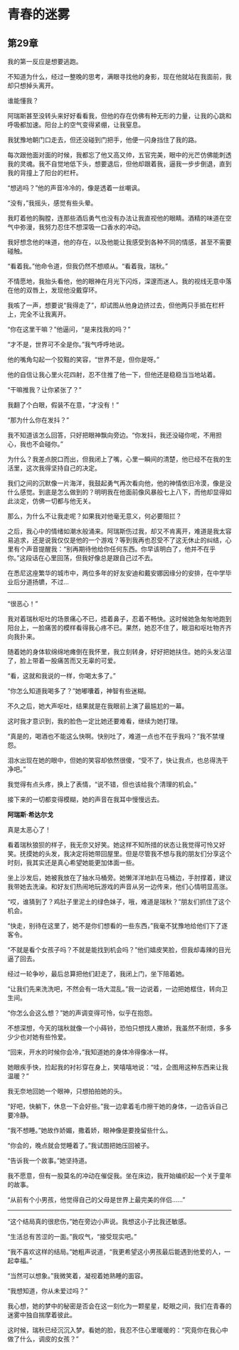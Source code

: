 # 青春的迷雾

## 第29章

我的第一反应是想要逃跑。

不知道为什么，经过一整晚的思考，满眼寻找他的身影，现在他就站在我面前，我却只想掉头离开。

谁能懂我？

阿瑞斯甚至没转头来好好看看我，但他的存在仿佛有种无形的力量，让我的心跳和呼吸都加速。阳台上的空气变得紧绷，让我窒息。

我犹豫地朝门口走去，但还没碰到门把手，他便一闪身挡住了我的路。

每次跟他面对面的时候，我都忘了他又高又帅，五官完美，眼中的光芒仿佛能刺透我的灵魂。我不自觉地低下头，想要退后，但他却跟着我，逼我一步步倒退，直到我的背撞上了阳台的栏杆。

“想逃吗？”他的声音冷冷的，像是透着一丝嘲讽。

“没有，”我摇头，感觉有些头晕。

我盯着他的胸膛，连那些酒后勇气也没有办法让我直视他的眼睛。酒精的味道在空气中弥漫，我努力忍住不想深吸一口香水的冲动。

我好想念他的味道，他的存在，以及他能让我感受到各种不同的情感，甚至不需要碰触。

“看着我。”他命令道，但我仍然不想顺从。“看着我，瑞秋。”

不情愿地，我抬头看他，他的眼神在月光下闪烁，深邃而迷人。我的视线无意中落在他的双唇上，发现他没戴穿环。

我咳了一声，想要说“我得走了”，却试图从他身边挤过去，但他两只手抵在栏杆上，完全不让我离开。

“你在这里干嘛？”他逼问，“是来找我的吗？”

“才不是，世界可不全是你。”我气呼呼地说。

他的嘴角勾起一个狡黠的笑容，“世界不是，但你是呀。”

他的自信让我心里火花四射，忍不住推了他一下，但他还是稳稳当当地站着。

“干嘛推我？让你紧张了？”

我翻了个白眼，假装不在意，“才没有！”

“那为什么你在发抖？”

我不知道该怎么回答，只好把眼神飘向旁边。“你发抖，我还没碰你呢，不用担心，我也不会碰你。”

为什么？我差点脱口而出，但我闭上了嘴，心里一瞬间的清楚，他已经不在我的生活里，这次我得坚持自己的决定。

我们之间的沉默像一片海洋，我鼓起勇气再次看向他，他的神情依旧冷漠，像是没什么感觉。到底是怎么做到的？明明我在他面前像风暴般七上八下，而他却显得如此淡定，仿佛一切都与他无关。

那么，为什么不让我走呢？如果我对他毫无意义，何必要阻拦？

之后，我心中的情绪如潮水般涌来。阿瑞斯伤过我，却又不肯离开，难道是我太容易追求，还是说我仅仅是他的一个游戏？等到我再也忍受不了这无休止的纠结，心里有个声音提醒我：“别再期待他给你任何东西。你早该明白了，他并不在乎你。”这段话在心里回荡，但我好像总是跟自己过不去。

在悉尼这座繁华的城市中，两位多年的好友安迪和戴安娜因缘分的安排，在中学毕业后分道扬镳，不过...

---

“很恶心！”

我对着瑞秋呕吐的场景痛心不已，捂着鼻子，忍着不畅快。这时候她急匆匆地跑到阳台上，一脸痛苦的模样看得我心疼不已。果然，她忍不住了，眼泪和呕吐物齐齐向我扑来。

随着她的身体软绵绵地瘫倒在我怀里，我立刻转身，好好把她扶住。她的头发沾湿了，脸上带着一股痛苦而又无辜的可爱。

“看，这就和我说的一样，你喝太多了。”

“你怎么知道我喝多了？”她嘟囔着，神智有些迷糊。

不久之后，她大声呕吐，结果就是在我眼前上演了最尴尬的一幕。

这时我才意识到，我的脸色一定比她还要难看，继续为她打理。

“真是的，喝酒也不能这么快啊。快别吐了，难道一点也不在乎我吗？”我不禁埋怨。

泪水出现在她的眼中，但她的笑容却依然很傻，“受不了，快让我点，也总得洗干净吧。”

我觉得有点头疼，换上了表情，“说不错，但也该给我个清理的机会。”

接下来的一切都变得模糊，她的声音在我耳中慢慢远去。

**阿瑞斯·希达尔戈**

真是太恶心了！

看着瑞秋狼狈的样子，我无奈又好笑。她这样不知所措的状态让我觉得可怜又好笑。抚摸她的头发，我决定将她带回屋里。但是尽管我不想与我的朋友们分享这个时刻，我其实还是真心希望她能更加体面一些。

坐上沙发后，她被我放在了抽水马桶旁。她懒洋洋地趴在马桶边，手肘撑着，建议我带她去洗澡。和好友们热闹地玩游戏的声音从另一边传来，他们心情明显高涨。

“哎，谁猜到了？鸡肚子里泥土的绿色妹子，哦，难道是瑞秋？”朋友们抓住了这个机会。

“快走，别待在这里了，她不是你们想看的一些东西，”我毫不犹豫地给他们下了逐客令。

“不就是看个女孩子吗？不就是能找到机会吗？”他们嬉皮笑脸，但我却毒辣的目光逼了回去。

经过一轮争吵，最后总算把他们赶走了，我闭上门，坐下陪着她。

“让我们先来洗洗吧，不然会有一场大混乱。”我一边说着，一边把她框住，转向卫生间。

“你怎么会这么想？”她的声调变得可怜，似乎在抱怨。

不想深想，今天的瑞秋就像一个小蒔铃，恐怕只想找人撒娇，我虽然不耐烦，多多少少也对她有些怜爱。

“回来，开水的时候你会冷，”我知道她的身体冷得像冰一样。

她眼疾手快，捡起我的衬衫穿在身上，笑嘻嘻地说：“哇，企图用这种东西来让我温暖？”

我无奈地回她一个眼神，只想拍拍她的头。

“好吧，快躺下，休息一下会好些。”我一边拿着毛巾擦干她的身体，一边告诉自己要冷静。

“我不想睡。”她故作娇媚，撒着娇，眼神像是要挽留些什么。

“你会的，晚点就会觉睡着了。”我试图把她压回被子。

“告诉我一个故事。”她坚持道。

我不愿意，但有一股莫名的冲动在催促我。坐在床边，我开始编织起一个关于童年的故事。

“从前有个小男孩，他觉得自己的父母是世界上最完美的伴侣……” 

---

“这个结局真的很悲伤，”她在旁边小声说。我想这小子比我还敏感。

“生活总有苦涩的一面。”我叹气，“接受现实吧。” 

“我不喜欢这样的结局。”她粗声说道，“我更希望这小男孩最后能遇到他爱的人，一起幸福。”

“当然可以想象。”我微笑着，凝视着她熟睡的面容。

“我想知道，你从未爱过吗？” 

我心想，她的梦中的秘密是否会在这一刻化为一颗星星，眨眼之间，我们在青春的迷雾中独自揣摩着彼此。

这时候，瑞秋已经沉沉入梦。看她的脸，我忍不住心里暖暖的：“究竟你在我心中做了什么，调皮的女孩？”